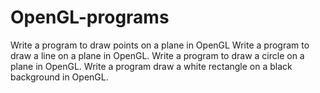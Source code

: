 # OpenGL-programs
Write a program to draw points on a plane in OpenGL  Write a program to draw a line on a plane in OpenGL.  Write a program to draw a circle on a plane in OpenGL.  Write a program draw a white rectangle on a black background in OpenGL.

